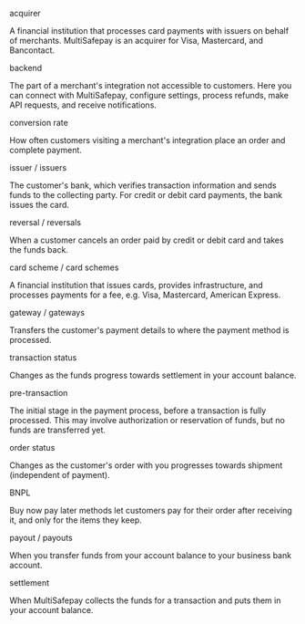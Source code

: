 acquirer

A financial institution that processes card payments with issuers on behalf of merchants. MultiSafepay is an acquirer for Visa, Mastercard, and Bancontact.

backend

The part of a merchant's integration not accessible to customers. Here you can connect with MultiSafepay, configure settings, process refunds, make API requests, and receive notifications.

conversion rate

How often customers visiting a merchant's integration place an order and complete payment.

issuer / issuers

The customer's bank, which verifies transaction information and sends funds to the collecting party. For credit or debit card payments, the bank issues the card.

reversal / reversals

When a customer cancels an order paid by credit or debit card and takes the funds back.

card scheme / card schemes

A financial institution that issues cards, provides infrastructure, and processes payments for a fee, e.g. Visa, Mastercard, American Express.

gateway / gateways

Transfers the customer's payment details to where the payment method is processed.

transaction status

Changes as the funds progress towards settlement in your account balance.

pre-transaction

The initial stage in the payment process, before a transaction is fully processed. This may involve authorization or reservation of funds, but no funds are transferred yet.

order status

Changes as the customer's order with you progresses towards shipment (independent of payment).

BNPL

Buy now pay later methods let customers pay for their order after receiving it, and only for the items they keep.

payout / payouts

When you transfer funds from your account balance to your business bank account.

settlement

When MultiSafepay collects the funds for a transaction and puts them in your account balance.

